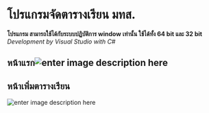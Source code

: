 # โปรแกรมจัดตารางเรียน มทส.
**โปรแกรม สามารถใช้ได้กับระบบปฏิบัติการ window เท่านั้น ใช้ได้ทั้ง 64 bit และ 32 bit**
*Development by Visual Studio with C#*
## หน้าแรก![enter image description here](https://lh3.googleusercontent.com/vDa4iC2f7dH-i-BiTunuiEjKAYJ-Az24zYnOlBkHlmZNiyCRNAz5VwnPY1VYiguh93CM_OxiuZhgCA6qg4JKmqIgn6MsrQ-OmZj-tvYhXKTZdeKYErGgq-89Fwhy_o3W9wjRYJql5iFaiIAo51ZIMGtR9jDBA6wlzAwm2CJIQ20PU7JP76pw-gJfjgm3dws0AFdJqL8UA_UImcvtftb15ps2ukk8NDskdCuoRayKER28iya2daK1bd7DV2QBqhzAKkxuYtAWAHn7NQpOb3uccHYjgMP0lzdkJ32OFLigZPxvk85R_uxEcMIf1Nh8G8_pKLZC_96bm9G1wtZaihpjrYA9HPdlaqF0L0P38oGMXfeZXJ2HaDbPEaVPG3wFu_bSGkhJ417YHxqnkrIVYC-KfcAyMRY9_R9FLh6OFZpgo9aoM7aNyHJJx09xcpLLuemrZzF0H-bHiELJxgU_iqR36dzuNnyxrZ_0bkDYHajNvbgvp0FqDCG-8Fvbf-tgCBFKaFtiBdNgJMMOIXWyNhgjRf9tGiMLrQXt4ExzSiFKxxtLcPwdo81iI8y19ZvkB93vgy1kQYJlkAptl8WCRAKVa8Y55JP_XafK445A1nDPA320Ez5KhBbjkgLEjh5VSbbY0eQdi5KB79tqvfAEA23WQJCAOii-Z_x5Qa9CBbZ6azJxOENJY6zTfAgD=w2880-h1326-no)
## หน้าเพิ่มตารางเรียน
![enter image description here](https://lh3.googleusercontent.com/DKlJ80jcvWLmbaoEfQza7eDnDtFYUihV7WlmRdjts5u-GFixJGUew7pXE3LrSYYNSuMpzlFBukMnYOgiBD8STNKX-llcfttlG-pfbLkqZL1yGfhxWc6lrC3Oy-c_2H0IUKujvDtjEHrIGVU0aoi4Xr3nd8i7c4HkTpmNrV11h1gQX0U6hklX6HQt0g2wA0PFCVqGUxD1EZulXkMV6AqYl1JOyav1kCMBM1sNk0wvMqT2SZ6e1lKambV7k3ntiOuNIHytGWo_ouP-COU1iAuLdDQ3x4guTyXJat8SQI1pS0-4UwTmuRm45zIVnoVnWCDVyPnWb7QYXK0t0iDniuQedtNvAsfTVvgnH_FBdfro3IBucFv1U8eLf2vnxJuYyqZ5fbj7J0E-_OHHsHNeYEjq1nTujIIir3o4jstalcLlun4NA5DEsJv9euMmTRZyhzO67qyq93JCttjM0S-uznhVn-sdai_t7GlZ-VnOId3UK9tg5L2k0jWuvT-niZKGV9PREXOLABXSY2idaSLqWm8H6U6xGE_PlT5tok8WJOh3n8-DjNHWQW_ROAc5NZmWazUAEmUHGcE4mNc6HPaAaPRHm3rnqL1U-6KMI4H7w31wPRuPrUO6WZxe4AiS_g9w40QEIo2P_-eUJYaureDEOYKgGnl132ZluY4oiGI4BTCx2R1PuVGFy-DZSUHr=w2557-h1367-no)
